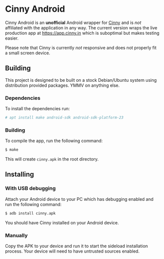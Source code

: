 # Cinny Android

Cinny Android is an **unofficial** Android wrapper for [Cinny](https://github.com/ajbura/cinny/) and is *not* affiliated with the application in any way.
The current version wraps the live production app at https://app.cinny.in which is suboptimal but makes testing easier.

Please note that Cinny is currently *not* responsive and does not properly fit a small screen device.

## Building

This project is designed to be built on a stock Debian/Ubuntu system using distribution provided packages.
YMMV on anything else.

### Dependencies

To install the dependencies run:

```sh
# apt install make android-sdk android-sdk-platform-23
```

### Building

To compile the app, run the following command:

```sh
$ make
```

This will create `cinny.apk` in the root directory.

## Installing

### With USB debugging

Attach your Android device to your PC which has debugging enabled and run the following command:

```sh
$ adb install cinny.apk
```

You should have Cinny installed on your Android device.

### Manually

Copy the APK to your device and run it to start the sideload installation process.
Your device will need to have untrusted sources enabled.
